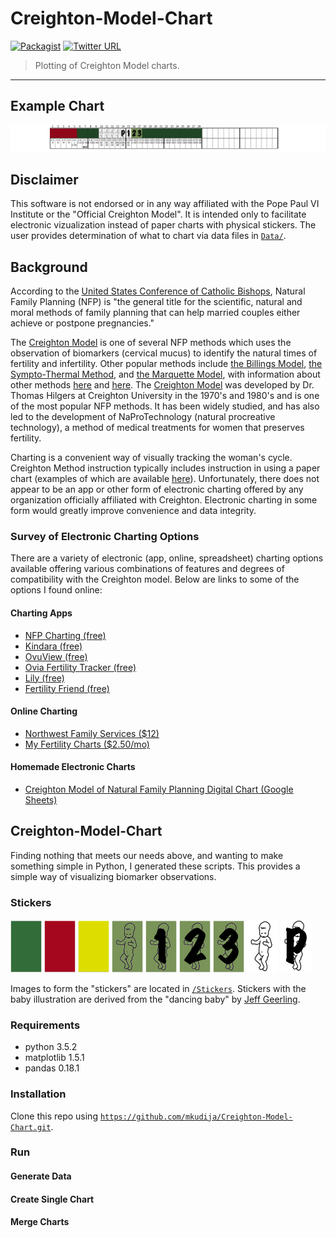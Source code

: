 # Creighton-Model-Chart

[![Packagist](https://img.shields.io/packagist/l/doctrine/orm.svg?maxAge=2592000)](https://github.com/mkudija/Creighton-Model-Chart/blob/master/LICENSE)
[![Twitter URL](https://img.shields.io/twitter/url/http/shields.io.svg?style=social&maxAge=2592000)](https://twitter.com/mkudija)

> Plotting of Creighton Model charts.

---

## Example Chart
![Example](https://github.com/mkudija/Creighton-Model-Chart/blob/master/Charts/example1.png)

## Disclaimer
This software is not endorsed or in any way affiliated with the Pope Paul VI Institute or the "Official Creighton Model". It is intended only to facilitate electronic vizualization instead of paper charts with physical stickers. The user provides determination of what to chart via data files in [`Data/`](https://github.com/mkudija/Creighton-Model-Chart/tree/master/Data). 

## Background
According to the [United States Conference of Catholic Bishops](http://www.usccb.org/issues-and-action/marriage-and-family/natural-family-planning/what-is-nfp/), Natural Family Planning (NFP) is "the general title for the scientific, natural and moral methods of family planning that can help married couples either achieve or postpone pregnancies."

The [Creighton Model](http://www.creightonmodel.com/index.html) is one of several NFP methods which uses the observation of biomarkers (cervical mucus) to identify the natural times of fertility and infertility. Other popular methods include [the Billings Model](http://www.woomb.org/), [the Sympto-Thermal Method](https://sympto.org/data/manual_en_sympto.pdf), and [the Marquette Model](http://nfp.marquette.edu/), with information about other methods [here](http://www.usccb.org/issues-and-action/marriage-and-family/natural-family-planning/what-is-nfp/methods.cfm) and [here](http://verilymag.com/2016/12/how-to-chart-your-cycle-creighton-billings-two-day-sympto-thermal-marquette-lactational). The [Creighton Model](http://www.unleashingthepower.info/PDFs/IA_IntroCrMS.pdf) was developed by Dr. Thomas Hilgers at Creighton University in the 1970's and 1980's and is one of the most popular NFP methods. It has been widely studied, and has also led to the development of NaProTechnology (natural procreative technology), a method of medical treatments for women that preserves fertility.

Charting is a convenient way of visually tracking the woman's cycle. Creighton Method instruction typically includes instruction in using a paper chart (examples of which are available [here](http://www.creightonmodel.com/background.htm)). Unfortunately, there does not appear to be an app or other form of electronic charting offered by any organization officially affiliated with Creighton. Electronic charting in some form would greatly improve convenience and data integrity.

### Survey of Electronic Charting Options
There are a variety of electronic (app, online, spreadsheet) charting options available offering various combinations of features and degrees of compatibility with the Creighton model. Below are links to some of the options I found online:

#### Charting Apps
* [NFP Charting (free)](https://itunes.apple.com/us/app/nfp-charting/id300767738?mt=8)
* [Kindara (free)](https://www.kindara.com/)
* [OvuView (free)](https://play.google.com/store/apps/details?id=com.sleekbit.ovuview&hl=en)
* [Ovia Fertility Tracker (free)](https://itunes.apple.com/us/app/ovia-fertility-tracker-ovulation-calculator/id570244389?mt=8)
* [Lily (free)](http://whimsicallily.com/lily/appstore.php)
* [Fertility Friend (free)](https://itunes.apple.com/app/apple-store/id443919067?mt=8)

#### Online Charting
* [Northwest Family Services ($12)](http://www.nwfs.org/natural-family-planning/online-charting)
* [My Fertility Charts ($2.50/mo)](http://www.myfertilitycharts.com/)

#### Homemade Electronic Charts
* [Creighton Model of Natural Family Planning Digital Chart (Google Sheets)](http://nfpandme.blogspot.com/2012/03/good-bye-paper-charts.html)

## Creighton-Model-Chart
Finding nothing that meets our needs above, and wanting to make something simple in Python, I generated these scripts. This provides a simple way of visualizing biomarker observations.

### Stickers
<img src="https://github.com/mkudija/Creighton-Model-Chart/blob/master/Stickers/g.png" width="50"/> <img src="https://github.com/mkudija/Creighton-Model-Chart/blob/master/Stickers/r.png" width="50"/> <img src="https://github.com/mkudija/Creighton-Model-Chart/blob/master/Stickers/y.png" width="50"/> <img src="https://github.com/mkudija/Creighton-Model-Chart/blob/master/Stickers/gb.png" width="50"/> <img src="https://github.com/mkudija/Creighton-Model-Chart/blob/master/Stickers/gb1.png" width="50"/> <img src="https://github.com/mkudija/Creighton-Model-Chart/blob/master/Stickers/gb2.png" width="50"/> <img src="https://github.com/mkudija/Creighton-Model-Chart/blob/master/Stickers/gb3.png" width="50"/> <img src="https://github.com/mkudija/Creighton-Model-Chart/blob/master/Stickers/wb.png" width="50"/> <img src="https://github.com/mkudija/Creighton-Model-Chart/blob/master/Stickers/wbp.png" width="50"/>

Images to form the "stickers" are located in [`/Stickers`](https://github.com/mkudija/Creighton-Model-Chart/tree/master/Stickers). Stickers with the baby illustration are derived from the "dancing baby" by [Jeff Geerling](https://www.jeffgeerling.com/blog/2010/dancing-baby-illustration). 


### Requirements

* python 3.5.2
* matplotlib 1.5.1
* pandas 0.18.1

### Installation
Clone this repo using [`https://github.com/mkudija/Creighton-Model-Chart.git`](https://github.com/mkudija/Creighton-Model-Chart.git).

### Run

#### Generate Data

#### Create Single Chart

#### Merge Charts
